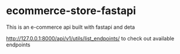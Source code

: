 # ecommerce-store-fastapi

 This is an e-commerce api built with fastapi and deta

 http://127.0.0.1:8000/api/v1/utils/list_endpoints/ to check out available endpoints

 
